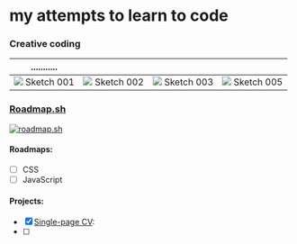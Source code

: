 # my attempts to learn to code

### Creative coding
| ........... | | | |
| --- | --- | --- | --- |
|![](https://kyoko.openprocessing.org/thumbnails/visualThumbnail2520734@2x.jpg?hash=20250124095357) Sketch 001|![](https://kyoko.openprocessing.org/thumbnails/visualThumbnail2520735@2x.jpg?hash=20250124095505) Sketch 002|![](https://kyoko.openprocessing.org/thumbnails/visualThumbnail2520739@2x.jpg?hash=20250202182851) Sketch 003|![](https://kyoko.openprocessing.org/thumbnails/visualThumbnail2520740@2x.jpg?hash=20250124100156) Sketch 005|

### [Roadmap.sh](https://roadmap.sh/)

[![roadmap.sh](https://roadmap.sh/card/wide/679e828fd7c9b4cc8b1a7e7b?variant=light&roadmaps=66084173da1671f986e3d066%2Cgit-github%2Cux-design)](https://roadmap.sh)

#### Roadmaps:
- [ ] CSS
- [ ] JavaScript
#### Projects:
- [x] [Single-page CV](https://roadmap.sh/projects/single-page-cv): 
- [ ] 

